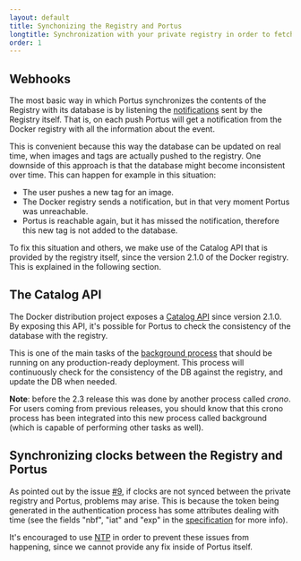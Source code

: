 ```yaml
---
layout: default
title: Synchonizing the Registry and Portus
longtitle: Synchronization with your private registry in order to fetch which images and tags are available
order: 1
---
```


## Webhooks

The most basic way in which Portus synchronizes the contents of the Registry
with its database is by listening the
[notifications](https://docs.docker.com/registry/notifications/) sent by the
Registry itself. That is, on each push Portus will get a notification from the
Docker registry with all the information about the event.

This is convenient because this way the database can be updated on real time,
when images and tags are actually pushed to the registry. One downside of this
approach is that the database might become inconsistent over time. This can
happen for example in this situation:

- The user pushes a new tag for an image.
- The Docker registry sends a notification, but in that very moment Portus was
  unreachable.
- Portus is reachable again, but it has missed the notification, therefore this
  new tag is not added to the database.

To fix this situation and others, we make use of the Catalog API that is
provided by the registry itself, since the version 2.1.0 of the Docker
registry. This is explained in the following section.

## The Catalog API

The Docker distribution project exposes a [Catalog
API](https://github.com/docker/distribution/blob/master/docs/spec/api.md#listing-repositories)
since version 2.1.0. By exposing this API, it's possible for Portus to check the
consistency of the database with the registry.

This is one of the main tasks of the [background process](/docs/background.html)
that should be running on any production-ready deployment. This process will
continuously check for the consistency of the DB against the registry, and
update the DB when needed.

**Note**: before the 2.3 release this was done by another process called
*crono*. For users coming from previous releases, you should know that this
crono process has been integrated into this new process called background (which
is capable of performing other tasks as well).

## Synchronizing clocks between the Registry and Portus

As pointed out by the issue [#9](https://github.com/SUSE/Portus/issues/9), if clocks are not synced between the private registry and Portus, problems may arise. This is because the token being generated in the authentication process has some attributes dealing with time (see the fields "nbf", "iat" and "exp" in the [specification](https://github.com/docker/distribution/blob/master/docs/spec/auth/token.md#requesting-a-token) for more info).

It's encouraged to use [NTP](https://en.wikipedia.org/wiki/Network_Time_Protocol) in order to prevent these issues from happening, since we cannot provide any fix inside of Portus itself.
